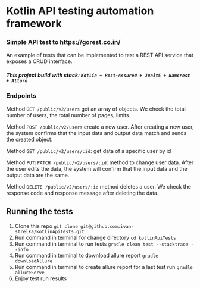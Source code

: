 # Kotlin API testing automation framework

### Simple API test to https://gorest.co.in/

An example of tests that can be implemented to test a REST API service that exposes a CRUD interface.

##### This project build with stack: `Kotlin + Rest-Assured + Junit5 + Hamcrest + Allure `

### Endpoints

Method `GET /public/v2/users` get an array of objects. We check the total number of users, the total number of pages,
limits.

Method `POST /public/v2/users` create a new user. After creating a new user, the system confirms that the input data and
output data match and sends the created object.

Method `GET /public/v2/users/:id`: get data of a specific user by id

Method `PUT|PATCH /public/v2/users/:id`: method to change user data. After the user edits the data, the system will
confirm that the input data and the output data are the same.

Method `DELETE /public/v2/users/:id` method deletes a user. We check the response code and response message after
deleting the data.

## Running the tests

1. Clone this repo `git clone git@github.com:ivan-strelka/kotlinApiTests.git`
2. Run command in terminal for change directory `cd kotlinApiTests`
3. Run command in terminal to run tests `gradle clean test --stacktrace --info`
4. Run command in terminal to download allure report `gradle downloadAllure`
5. Run command in terminal to create allure report for a last test run `gradle allureServe`
6. Enjoy test run results

